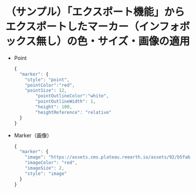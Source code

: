 # （サンプル）「エクスポート機能」からエクスポートしたマーカー（インフォボックス無し）の色・サイズ・画像の適用

- Point
    
    ```jsx
    {
      "marker": {
        "style": "point",
        "pointColor":"red",
        "pointSize": 12,
    		"pointOutlineColor":"white",
    		"pointOutlineWidth": 1,
    		"height": 100,
    		"heightReference": "relative"
      }
    }
    ```
    
- Marker（画像）
    
    ```jsx
    {
      "marker": {
        "image": "https://assets.cms.plateau.reearth.io/assets/92/b5fab2-af4a-49f9-a6a5-980a32e865c5/Icon_flag.png",
        "imageColor": "red",
        "imageSize": 2,
        "style": "image"
      }
    }
    ```
